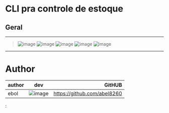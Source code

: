 # CLI pra controle de estoque
## Geral 
***
> ![image](https://img.shields.io/badge/lang%3A%20-pascal-yellow)
> ![image](https://img.shields.io/badge/state%20%20-in--devlopment-brightgreen)
> ![image](https://img.shields.io/badge/version-v(1.00.01)-blue)
> ![image](https://img.shields.io/badge/files-182-blue)
> ![image](https://img.shields.io/badge/type-%20downloadable-sucess)
***
# Author 
| author|     dev      |GitHUB |
|----------|:-------------:|------:|
| ebol |  ![image](https://i.ibb.co/4mhxPHR/res1.png) | https://github.com/abel8260|
:  

